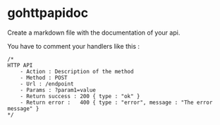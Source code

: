 gohttpapidoc
=========================

Create a markdown file with the documentation of your api.

You have to comment your handlers like this :

    /*
    HTTP API
        - Action : Description of the method
        - Method : POST
        - Url : /endpoint
        - Params : ?param1=value
        - Return success : 200 { type : "ok" }
        - Return error :   400 { type : "error", message : "The error message" }
    */
